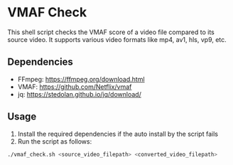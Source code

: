 


# VMAF Check

This shell script checks the VMAF score of a video file compared to its source video. It supports various video formats like mp4, av1, hls, vp9, etc.

## Dependencies

- FFmpeg: https://ffmpeg.org/download.html
- VMAF: https://github.com/Netflix/vmaf
- jq: https://stedolan.github.io/jq/download/

## Usage

1. Install the required dependencies if the auto install by the script fails
2. Run the script as follows:

```bash
./vmaf_check.sh <source_video_filepath> <converted_video_filepath>

